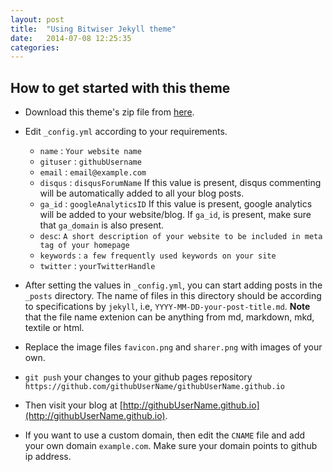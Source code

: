 ```yaml
---
layout: post
title:  "Using Bitwiser Jekyll theme"
date:   2014-07-08 12:25:35
categories: 
---
```


## How to get started with this theme

* Download this theme's zip file from [here](http://goo.gl/iC85jv).

* Edit ```_config.yml``` according to your requirements.
	* ```name``` : ```Your website name```
	* ```gituser``` : ```githubUsername```
	* ```email``` : ```email@example.com```
	* ```disqus``` : ```disqusForumName```
		If this value is present, disqus commenting will be automatically added to all your blog posts.
	* ```ga_id``` : ```googleAnalyticsID```
		If this value is present, google analytics will be added to your website/blog.
		If ```ga_id```, is present, make sure that ```ga_domain``` is also present.
	* ```desc```: ```A short description of your website to be included in meta tag of your homepage```
	* ```keywords``` : ```a few frequently used keywords on your site```
	* ```twitter``` : ```yourTwitterHandle```

* After setting the values in ```_config.yml```, you can start adding posts in the ```_posts``` directory. The name of files in this directory should be according to specifications by ```jekyll```, i.e, ```YYYY-MM-DD-your-post-title.md```. **Note** that the file name extenion can be anything from md, markdown, mkd, textile or html.

* Replace the image files ```favicon.png``` and ```sharer.png``` with images of your own.

* ```git push``` your changes to your github pages repository ```https://github.com/githubUserName/githubUserName.github.io```

* Then visit your blog at [http://githubUserName.github.io](http://githubUserName.github.io).

* If you want to use a custom domain, then edit the ```CNAME``` file and add your own domain ```example.com```. Make sure your domain points to github ip address.